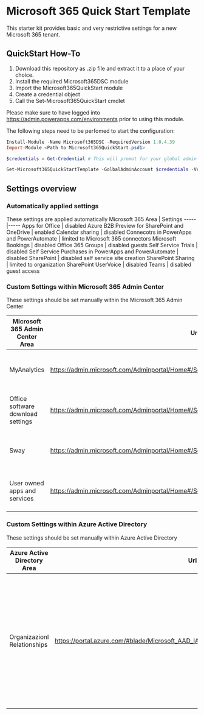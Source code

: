 # Microsoft 365 Quick Start Template

This starter kit provides basic and very restrictive settings for a new Microsoft 365 tenant.

## QuickStart How-To

1. Download this repository as .zip file and extract it to a place of your choice.
2. Install the required Microsoft365DSC module
3. Import the Microsoft365QuickStart module
4. Create a credential object
5. Call the Set-Microsoft365QuickStart cmdlet

Please make sure to have logged into <https://admin.powerapps.com/environments> prior to using this module.

The following steps need to be perfomed to start the configuration:

```powershell
Install-Module -Name Microsoft365DSC -RequiredVersion 1.0.4.39
Import-Module <Path to Microsoft365QuickStart.psd1>

$credentials = Get-Credential # This will promot for your global admin credentials

Set-Microsoft365QuickStartTemplate -GolbalAdminAccount $credentials -Verbose
```

## Settings overview

### Automatically applied settings

These settings are applied automatically
Microsoft 365 Area | Settings
-----|-----
Apps for Office | disabled
Azure B2B Preview for SharePoint and OneDrive | enabled
Calendar sharing | disabled
Connecotrs in PowerApps and PowerAutomate | limited to Microsoft 365 connectors
Microsoft Bookings | disabled
Office 365 Groups | disabled guests
Self Service Trials | disabled
Self Service Purchases in PowerApps and PowerAutomate | disabled
SharePoint | disabled self service site creation
SharePoint Sharing | limited to organization
SharePoint UserVoice | disabled
Teams | disabled guest access

### Custom Settings within Microsoft 365 Admin Center

These settings should be set manually within the Microsoft 365 Admin Center

Microsoft 365 Admin Center Area | Url | Settings
-----|-----|-----
MyAnalytics | <https://admin.microsoft.com/Adminportal/Home#/Settings/Services/:/Settings/L1/MyAnalytics> | All settings should be disabled
‎Office‎ software download settings | <https://admin.microsoft.com/Adminportal/Home#/Settings/Services/:/Settings/L1/SoftwareDownload> |All settings should be disabled
Sway | <https://admin.microsoft.com/Adminportal/Home#/Settings/Services/:/Settings/L1/Sway> | All settings should be disabled
User owned apps and services | <https://admin.microsoft.com/Adminportal/Home#/Settings/Services/:/Settings/L1/Store> | All settings should be disabled

### Custom Settings within Azure Active Directory

These settings should be set manually within Azure Active Directory

Azure Active Directory Area | Url | Settings
-----|-----|-----
Organizazionl Relationships | <https://portal.azure.com/#blade/Microsoft_AAD_IAM/CompanyRelationshipsMenuBlade/Settings> | These settings should be set to 'No': `Admins and users in the guest inviter role can invite`; `Members can invite`, `Guests can invite`
